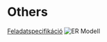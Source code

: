 # Others
[Feladatspecifikáció](https://docs.google.com/document/d/1aZRBRWrdf2efWJqeeXyD2PegiD21LUdc1jRk_CcAdMM/edit?usp=sharing)
![ER Modell]([https://imgur.com/VWbhL3l](https://imgur.com/a/I9YRRYb))
